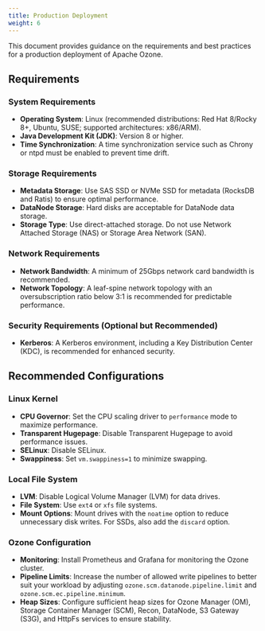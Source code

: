 ```yaml
---
title: Production Deployment
weight: 6
---
```

<!--
  Licensed to the Apache Software Foundation (ASF) under one or more
  contributor license agreements.  See the NOTICE file distributed with
  this work for additional information regarding copyright ownership.
  The ASF licenses this file to You under the Apache License, Version 2.0
  (the "License"); you may not use this file except in compliance with
  the License.  You may obtain a copy of the License at

      http://www.apache.org/licenses/LICENSE-2.0

  Unless required by applicable law or agreed to in writing, software
  distributed under the License is distributed on an "AS IS" BASIS,
  WITHOUT WARRANTIES OR CONDITIONS OF ANY KIND, either express or implied.
  See the License for the specific language governing permissions and
  limitations under the License.
-->

This document provides guidance on the requirements and best practices for a production deployment of Apache Ozone.

## Requirements

### System Requirements

*   **Operating System**: Linux (recommended distributions: Red Hat 8/Rocky 8+, Ubuntu, SUSE; supported architectures: x86/ARM).
*   **Java Development Kit (JDK)**: Version 8 or higher.
*   **Time Synchronization**: A time synchronization service such as Chrony or ntpd must be enabled to prevent time drift.

### Storage Requirements

*   **Metadata Storage**: Use SAS SSD or NVMe SSD for metadata (RocksDB and Ratis) to ensure optimal performance.
*   **DataNode Storage**: Hard disks are acceptable for DataNode data storage.
*   **Storage Type**: Use direct-attached storage. Do not use Network Attached Storage (NAS) or Storage Area Network (SAN).

### Network Requirements

*   **Network Bandwidth**: A minimum of 25Gbps network card bandwidth is recommended.
*   **Network Topology**: A leaf-spine network topology with an oversubscription ratio below 3:1 is recommended for predictable performance.

### Security Requirements (Optional but Recommended)

*   **Kerberos**: A Kerberos environment, including a Key Distribution Center (KDC), is recommended for enhanced security.

## Recommended Configurations

### Linux Kernel

*   **CPU Governor**: Set the CPU scaling driver to `performance` mode to maximize performance.
*   **Transparent Hugepage**: Disable Transparent Hugepage to avoid performance issues.
*   **SELinux**: Disable SELinux.
*   **Swappiness**: Set `vm.swappiness=1` to minimize swapping.

### Local File System

*   **LVM**: Disable Logical Volume Manager (LVM) for data drives.
*   **File System**: Use `ext4` or `xfs` file systems.
*   **Mount Options**: Mount drives with the `noatime` option to reduce unnecessary disk writes. For SSDs, also add the `discard` option.

### Ozone Configuration

*   **Monitoring**: Install Prometheus and Grafana for monitoring the Ozone cluster.
*   **Pipeline Limits**: Increase the number of allowed write pipelines to better suit your workload by adjusting `ozone.scm.datanode.pipeline.limit` and `ozone.scm.ec.pipeline.minimum`.
*   **Heap Sizes**: Configure sufficient heap sizes for Ozone Manager (OM), Storage Container Manager (SCM), Recon, DataNode, S3 Gateway (S3G), and HttpFs services to ensure stability.
